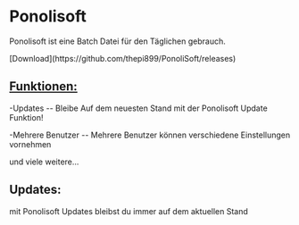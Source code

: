 <html>
<h1>Ponolisoft</h1>
<p>Ponolisoft ist eine Batch Datei für den Täglichen gebrauch.</p>
  <p>[Download](https://github.com/thepi899/PonoliSoft/releases)
  <h2><u>Funktionen:</u></h2>
  <p>-Updates -- Bleibe Auf dem neuesten Stand mit der Ponolisoft Update Funktion!<p>
  <p>-Mehrere Benutzer -- Mehrere Benutzer können verschiedene Einstellungen vornehmen</p>
  <p> und viele weitere...</p>
  <h2>Updates:</h2>
  <p>mit Ponolisoft Updates bleibst du immer auf dem aktuellen Stand
</html>
